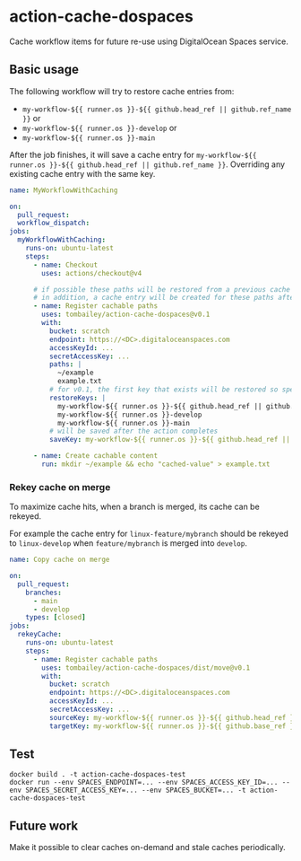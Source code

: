 # action-cache-dospaces

Cache workflow items for future re-use using DigitalOcean Spaces service.

## Basic usage

The following workflow will try to restore cache entries from:

- `my-workflow-${{ runner.os }}-${{ github.head_ref || github.ref_name }}` or
- `my-workflow-${{ runner.os }}-develop` or
- `my-workflow-${{ runner.os }}-main`

After the job finishes, it will save a cache entry for `my-workflow-${{ runner.os }}-${{ github.head_ref || github.ref_name }}`. Overriding any existing cache entry with the same key.

```yaml
name: MyWorkflowWithCaching

on:
  pull_request:
  workflow_dispatch:
jobs:
  myWorkflowWithCaching:
    runs-on: ubuntu-latest
    steps:
      - name: Checkout
        uses: actions/checkout@v4

      # if possible these paths will be restored from a previous cache
      # in addition, a cache entry will be created for these paths after the job ends
      - name: Register cachable paths
        uses: tombailey/action-cache-dospaces@v0.1
        with:
          bucket: scratch
          endpoint: https://<DC>.digitaloceanspaces.com
          accessKeyId: ...
          secretAccessKey: ...
          paths: |
            ~/example
            example.txt
          # for v0.1, the first key that exists will be restored so specify keys in order of preference
          restoreKeys: |
            my-workflow-${{ runner.os }}-${{ github.head_ref || github.ref_name }}
            my-workflow-${{ runner.os }}-develop
            my-workflow-${{ runner.os }}-main
          # will be saved after the action completes
          saveKey: my-workflow-${{ runner.os }}-${{ github.head_ref || github.ref_name }}

      - name: Create cachable content
        run: mkdir ~/example && echo "cached-value" > example.txt
```

### Rekey cache on merge

To maximize cache hits, when a branch is merged, its cache can be rekeyed.

For example the cache entry for `linux-feature/mybranch` should be rekeyed to `linux-develop` when `feature/mybranch` is merged into `develop`.

```yaml
name: Copy cache on merge

on:
  pull_request:
    branches:
      - main
      - develop
    types: [closed]
jobs:
  rekeyCache:
    runs-on: ubuntu-latest
    steps:
      - name: Register cachable paths
        uses: tombailey/action-cache-dospaces/dist/move@v0.1
        with:
          bucket: scratch
          endpoint: https://<DC>.digitaloceanspaces.com
          accessKeyId: ...
          secretAccessKey: ...
          sourceKey: my-workflow-${{ runner.os }}-${{ github.head_ref }}
          targetKey: my-workflow-${{ runner.os }}-${{ github.base_ref }}
```

## Test

```shell
docker build . -t action-cache-dospaces-test
docker run --env SPACES_ENDPOINT=... --env SPACES_ACCESS_KEY_ID=... --env SPACES_SECRET_ACCESS_KEY=... --env SPACES_BUCKET=... -t action-cache-dospaces-test
```

## Future work

Make it possible to clear caches on-demand and stale caches periodically.

